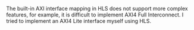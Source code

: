 The built-in AXI interface mapping in HLS does not support more complex features, for example, it is difficult to implement AXI4 Full Interconnect. I tried to implement an AXI4 Lite interface myself using HLS.
